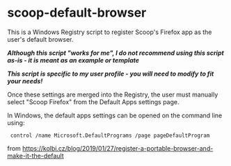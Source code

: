 # scoop-default-browser

This is a Windows Registry script to register Scoop's Firefox app as the user's default browser.

***Although this script "works for me", I do not recommend using this script as-is - it is meant as an example or template***

***This script is specific to my user profile - you will need to modify to fit your needs!***

Once these settings are merged into the Registry, the user must manually select "Scoop Firefox" from the Default Apps settings page.

In Windows, the default apps settings can be opened on the command line using:

     control /name Microsoft.DefaultPrograms /page pageDefaultProgram
     

from https://kolbi.cz/blog/2019/01/27/register-a-portable-browser-and-make-it-the-default
